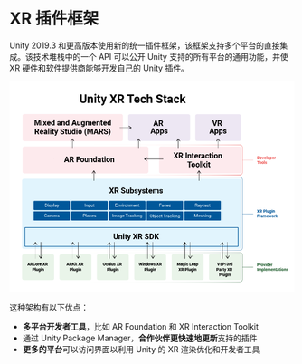 # XR 插件框架

Unity 2019.3 和更高版本使用新的统一插件框架，该框架支持多个平台的直接集成。该技术堆栈中的一个 API 可以公开 Unity 支持的所有平台的通用功能，并使 XR 硬件和软件提供商能够开发自己的 Unity 插件。

![](img/unity-xr-tech-stack.png)

这种架构有以下优点：

- **多平台开发者工具**，比如 AR Foundation 和 XR Interaction Toolkit
- 通过 Unity Package Manager，**合作伙伴更快速地更新**支持的插件
- **更多的平台**可以访问界面以利用 Unity 的 XR 渲染优化和开发者工具


